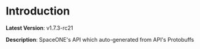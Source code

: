# Introduction

**Latest Version**: v1.7.3-rc21


**Description**: SpaceONE's API which auto-generated from API's Protobuffs


